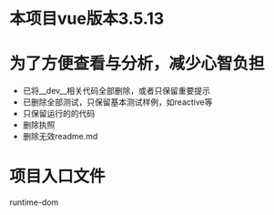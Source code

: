 # 本项目vue版本3.5.13
# 为了方便查看与分析，减少心智负担
- 已将__dev__相关代码全部删除，或者只保留重要提示
- 已删除全部测试，只保留基本测试样例，如reactive等
- 只保留运行的的代码
- 删除执照
- 删除无效readme.md
# 项目入口文件
runtime-dom